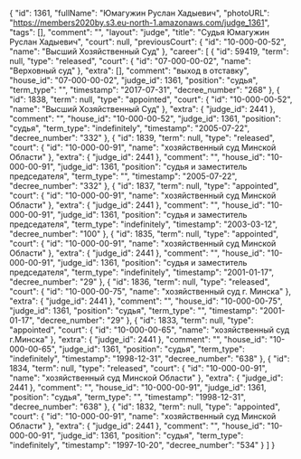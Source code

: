 {
    "id": 1361,
    "fullName": "Юмагужин Руслан Хадыевич",
    "photoURL": "https://members2020by.s3.eu-north-1.amazonaws.com/judge_1361",
    "tags": [],
    "comment": "",
    "layout": "judge",
    "title": "Судья Юмагужин Руслан Хадыевич",
    "court": null,
    "previousCourt": {
        "id": "10-000-00-52",
        "name": "Высший Хозяйственный Суд"
    },
    "career": [
        {
            "id": 59419,
            "term": null,
            "type": "released",
            "court": {
                "id": "07-000-00-02",
                "name": "Верховный суд"
            },
            "extra": [],
            "comment": "выход в отставку",
            "house_id": "07-000-00-02",
            "judge_id": 1361,
            "position": "судья",
            "term_type": "",
            "timestamp": "2017-07-31",
            "decree_number": "268"
        },
        {
            "id": 1838,
            "term": null,
            "type": "appointed",
            "court": {
                "id": "10-000-00-52",
                "name": "Высший Хозяйственный Суд"
            },
            "extra": {
                "judge_id": 2441
            },
            "comment": "",
            "house_id": "10-000-00-52",
            "judge_id": 1361,
            "position": "судья",
            "term_type": "indefinitely",
            "timestamp": "2005-07-22",
            "decree_number": "332"
        },
        {
            "id": 1839,
            "term": null,
            "type": "released",
            "court": {
                "id": "10-000-00-91",
                "name": "хозяйственный суд Минской Области"
            },
            "extra": {
                "judge_id": 2441
            },
            "comment": "",
            "house_id": "10-000-00-91",
            "judge_id": 1361,
            "position": "судья и заместитель председателя",
            "term_type": "",
            "timestamp": "2005-07-22",
            "decree_number": "332"
        },
        {
            "id": 1837,
            "term": null,
            "type": "appointed",
            "court": {
                "id": "10-000-00-91",
                "name": "хозяйственный суд Минской Области"
            },
            "extra": {
                "judge_id": 2441
            },
            "comment": "",
            "house_id": "10-000-00-91",
            "judge_id": 1361,
            "position": "судья и заместитель председателя",
            "term_type": "indefinitely",
            "timestamp": "2003-03-12",
            "decree_number": "100"
        },
        {
            "id": 1835,
            "term": null,
            "type": "appointed",
            "court": {
                "id": "10-000-00-91",
                "name": "хозяйственный суд Минской Области"
            },
            "extra": {
                "judge_id": 2441
            },
            "comment": "",
            "house_id": "10-000-00-91",
            "judge_id": 1361,
            "position": "судья и заместитель председателя",
            "term_type": "indefinitely",
            "timestamp": "2001-01-17",
            "decree_number": "29"
        },
        {
            "id": 1836,
            "term": null,
            "type": "released",
            "court": {
                "id": "10-000-00-75",
                "name": "хозяйственный суд г. Минска"
            },
            "extra": {
                "judge_id": 2441
            },
            "comment": "",
            "house_id": "10-000-00-75",
            "judge_id": 1361,
            "position": "судья",
            "term_type": "",
            "timestamp": "2001-01-17",
            "decree_number": "29"
        },
        {
            "id": 1833,
            "term": null,
            "type": "appointed",
            "court": {
                "id": "10-000-00-65",
                "name": "хозяйственный суд г.Минска"
            },
            "extra": {
                "judge_id": 2441
            },
            "comment": "",
            "house_id": "10-000-00-65",
            "judge_id": 1361,
            "position": "судья",
            "term_type": "indefinitely",
            "timestamp": "1998-12-31",
            "decree_number": "638"
        },
        {
            "id": 1834,
            "term": null,
            "type": "released",
            "court": {
                "id": "10-000-00-91",
                "name": "хозяйственный суд Минской Области"
            },
            "extra": {
                "judge_id": 2441
            },
            "comment": "",
            "house_id": "10-000-00-91",
            "judge_id": 1361,
            "position": "судья",
            "term_type": "",
            "timestamp": "1998-12-31",
            "decree_number": "638"
        },
        {
            "id": 1832,
            "term": null,
            "type": "appointed",
            "court": {
                "id": "10-000-00-91",
                "name": "хозяйственный суд Минской Области"
            },
            "extra": {
                "judge_id": 2441
            },
            "comment": "",
            "house_id": "10-000-00-91",
            "judge_id": 1361,
            "position": "судья",
            "term_type": "indefinitely",
            "timestamp": "1997-10-20",
            "decree_number": "534"
        }
    ]
}